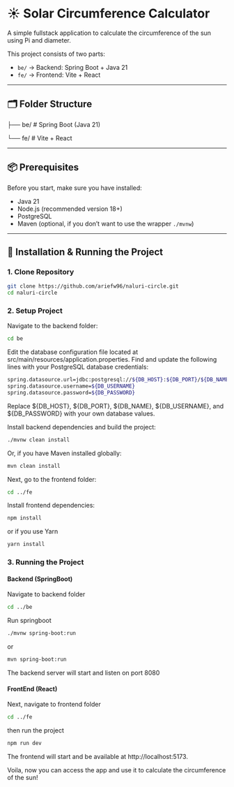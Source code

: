 # ☀️ Solar Circumference Calculator

A simple fullstack application to calculate the circumference of the sun using Pi and diameter.

This project consists of two parts: 
- `be/` → Backend: Spring Boot + Java 21
- `fe/` → Frontend: Vite + React

---

## 🗂 Folder Structure

├── be/ # Spring Boot (Java 21)

└── fe/ # Vite + React


---

## 📦 Prerequisites

Before you start, make sure you have installed:

- Java 21  
- Node.js (recommended version 18+)  
- PostgreSQL  
- Maven (optional, if you don’t want to use the wrapper `./mvnw`)

---

## 🚀 Installation & Running the Project

### 1. Clone Repository

```bash
git clone https://github.com/ariefw96/naluri-circle.git
cd naluri-circle
```

### 2. Setup Project


Navigate to the backend folder:
```bash
cd be
```
Edit the database configuration file located at src/main/resources/application.properties. Find and update the following lines with your PostgreSQL database credentials:
```bash
spring.datasource.url=jdbc:postgresql://${DB_HOST}:${DB_PORT}/${DB_NAME}
spring.datasource.username=${DB_USERNAME}
spring.datasource.password=${DB_PASSWORD}
```
Replace ${DB_HOST}, ${DB_PORT}, ${DB_NAME}, ${DB_USERNAME}, and ${DB_PASSWORD} with your own database values.

Install backend dependencies and build the project:
```bash
./mvnw clean install
```
Or, if you have Maven installed globally:
```bash
mvn clean install
```

Next, go to the frontend folder:
```bash
cd ../fe
```

Install frontend dependencies:

```bash
npm install
```
or if you use Yarn
```bash
yarn install
```

### 3. Running the Project
#### Backend (SpringBoot)

Navigate to backend folder
```bash
cd ../be
```
Run springboot
```bash
./mvnw spring-boot:run
```
or 
```bash
mvn spring-boot:run
```

The backend server will start and listen on port 8080

#### FrontEnd (React)
Next, navigate to frontend folder
```bash
cd ../fe
```
then run the project
```bash
npm run dev
```
The frontend will start and be available at http://localhost:5173.

Voila, now you can access the app and use it to calculate the circumference of the sun!

